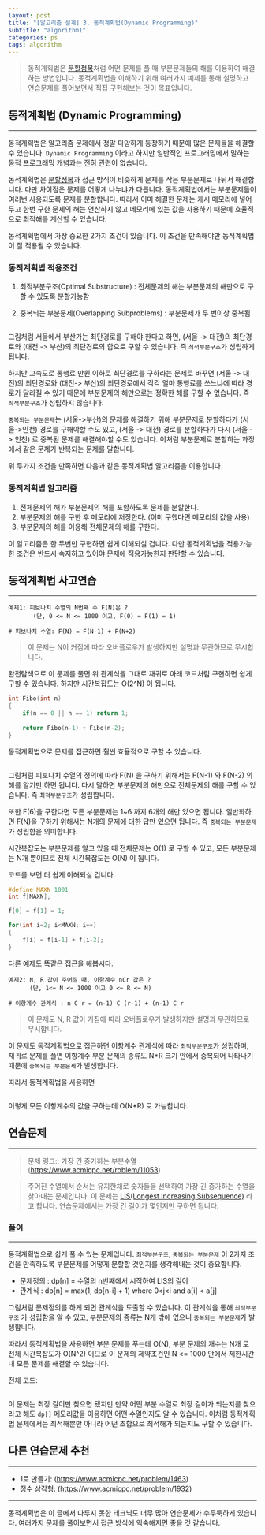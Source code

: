 ```yaml
---
layout: post
title: "[알고리즘 설계] 3. 동적계획법(Dynamic Programming)"
subtitle: "algorithm1"
categories: ps
tags: algorithm
---
```


> 동적계획법은 [분할정복]()처럼 어떤 문제를 풀 때 부분문제들의 해를 이용하여 해결하는 방법입니다. 동적계획법을 이해하기 위해 여러가지 예제를 통해 설명하고 연습문제를 풀어보면서 직접 구현해보는 것이 목표입니다.

## 동적계획법 (Dynamic Programming)
---

동적계획법은 알고리즘 문제에서 정말 다양하게 등장하기 때문에 많은 문제들을 해결할 수 있습니다. `Dynamic Programming` 이라고 하지만 일반적인 프로그래밍에서 말하는 동적 프로그래밍 개념과는 전혀 관련이 없습니다.

동적계획법은 [분할정복]()과 접근 방식이 비슷하게 문제를 작은 부분문제로 나눠서 해결합니다. 다만 차이점은 문제를 어떻게 나누냐가 다릅니다. 동적계획법에서는 부분문제들이 여러번 사용되도록 문제를 분할합니다. 따라서 이미 해결한 문제는 캐시 메모리에 넣어두고 한번 구한 문제의 해는 연산하지 않고 메모리에 있는 값을 사용하기 때문에 효율적으로 최적해를 계산할 수 있습니다.

동적계획법에서 가장 중요한 2가지 조건이 있습니다. 이 조건을 만족해야만 동적계획법이 잘 적용될 수 있습니다.

### 동적계획법 적용조건

1. 최적부분구조(Optimal Substructure) : 전체문제의 해는 부분문제의 해만으로 구할 수 있도록 분할가능함

2. 중복되는 부분문제(Overlapping Subproblems) : 부분문제가 두 번이상 중복됨

![]()

그림처럼 서울에서 부산가는 최단경로를 구해야 한다고 하면, (서울 -> 대전)의 최단경로와 (대전 -> 부산)의 최단경로의 합으로 구할 수 있습니다. 즉 `최적부분구조`가 성립하게 됩니다. 

하지만 고속도로 통행료 만원 이하로 최단경로를 구하라는 문제로 바꾸면 (서울 -> 대전)의 최단경로와 (대전-> 부산)의 최단경로에서 각각 얼마 통행료를 쓰느냐에 따라 경로가 달라질 수 있기 때문에 부분문제의 해만으로는 정확한 해를 구할 수 없습니다. 즉 `최적부분구조`가 성립하지 않습니다.

`중복되는 부분문제`는 (서울->부산)의 문제를 해결하기 위해 부분문제로 분할하다가 (서울->인천) 경로를 구해야할 수도 있고, (서울 -> 대전) 경로를 분할하다가 다시 (서울 -> 인천) 로 중복된 문제를 해결해야할 수도 있습니다. 이처럼 부분문제로 분할하는 과정에서 같은 문제가 반복되는 문제를 말합니다.

위 두가지 조건을 만족하면 다음과 같은 동적계획법 알고리즘을 이용합니다.

### 동적계획법 알고리즘

1. 전체문제의 해가 부분문제의 해를 포함하도록 문제를 분할한다.
2. 부분문제의 해를 구한 후 메모리에 저장한다. (이미 구했다면 메모리의 값을 사용)
3. 부분문제의 해를 이용해 전체문제의 해를 구한다.

이 알고리즘은 한 두번만 구현하면 쉽게 이해되실 겁니다. 다만 동적계획법을 적용가능한 조건은 반드시 숙지하고 있어야 문제에 적용가능한지 판단할 수 있습니다.

## 동적계획법 사고연습
---

```
예제1: 피보나치 수열의 N번째 수 F(N)은 ?
       (단, 0 <= N <= 1000 이고, F(0) = F(1) = 1)

# 피보나치 수열: F(N) = F(N-1) + F(N+2)   
```

> 이 문제는 N이 커짐에 따라 오버플로우가 발생하지만 설명과 무관하므로 무시합니다.

완전탐색으로 이 문제를 풀면 위 관계식을 그대로 재귀로 아래 코드처럼 구현하면 쉽게 구할 수 있습니다. 하지만 시간복잡도는 O(2^N) 이 됩니다.

```C
int Fibo(int n)
{
	if(n == 0 || n == 1) return 1;
	
	return Fibo(n-1) + Fibo(n-2);
}
```

동적계획법으로 문제를 접근하면 훨씬 효율적으로 구할 수 있습니다.

![]()

그림처럼 피보나치 수열의 정의에 따라 F(N) 을 구하기 위해서는 F(N-1) 와 F(N-2) 의 해를 알기만 하면 됩니다. 다시 말하면 부분문제의 해만으로 전체문제의 해를 구할 수 있습니다. 즉 `최적부분구조`가 성립합니다.

또한 F(6)을 구한다면 모든 부분문제는 1~6 까지 6개의 해만 있으면 됩니다. 일반화하면 F(N)을 구하기 위해서는 N개의 문제에 대한 답만 있으면 됩니다. 즉 `중복되는 부분문제`가 성립함을 의미합니다.

시간복잡도는 부분문제를 알고 있을 때 전체문제는 O(1) 로 구할 수 있고, 모든 부분문제는 N개 뿐이므로 전체 시간복잡도는 O(N) 이 됩니다.

코드를 보면 더 쉽게 이해되실 겁니다.

```C
#define MAXN 1001
int f[MAXN];

f[0] = f[1] = 1;

for(int i=2; i<MAXN; i++)
{
	f[i] = f[i-1] + f[i-2];
}
```

다른 예제도 똑같은 접근을 해봅시다.

```
예제2: N, R 값이 주어질 때, 이항계수 nCr 값은 ? 
      (단, 1<= N <= 1000 이고 0 <= R <= N)

# 이항계수 관계식 : n C r = (n-1) C (r-1) + (n-1) C r
```

> 이 문제도 N, R 값이 커짐에 따라 오버플로우가 발생하지만 설명과 무관하므로 무시합니다.

이 문제도 동적계획법으로 접근하면 이항계수 관계식에 따라 `최적부분구조`가 성립하며, 재귀로 문제를 풀면 이항계수 부분 문제의 종류도 N*R 크기 안에서 중복되어 나타나기 때문에 `중복되는 부분문제`가 발생합니다. 

따라서 동적계획법을 사용하면
```C

```
이렇게 모든 이항계수의 값을 구하는데 O(N*R) 로 가능합니다.

## 연습문제
---

> 문제 링크:: 가장 긴 증가하는 부분수열(https://www.acmicpc.net/roblem/11053)

> 주어진 수열에서 순서는 유지한채로 숫자들을 선택하여 가장 긴 증가하는 수열을 찾아내는 문제입니다. 이 문제는 [LIS(Longest Increasing Subsequence)]() 라고 합니다. 연습문제에서는 가장 긴 길이가 몇인지만 구하면 됩니다.
 
### 풀이
---

동적계획법으로 쉽게 풀 수 있는 문제입니다. `최적부분구조`, `중복되는 부분문제` 이 2가지 조건을 만족하도록 부분문제를 어떻게 분할할 것인지를 생각해내는 것이 중요합니다.

- 문제정의 : dp[n] = 수열의 n번째에서 시작하여 LIS의 길이
- 관계식 : dp[n] = max(1, dp[n-i] + 1) where 0<j<i and a[i] < a[j]

그림처럼 문제정의를 하게 되면 관계식을 도출할 수 있습니다. 이 관계식을 통해 `최적부분구조` 가 성립함을 알 수 있고, 부분문제의 종류는 N개 밖에 없으니 `중복되는 부분문제`가 발생합니다.

따라서 동적계획법을 사용하면 부분 문제를 푸는데 O(N), 부분 문제의 개수는 N개 로 전체 시간복잡도가 O(N^2) 이므로 이 문제의 제약조건인 N <= 1000 안에서 제한시간 내 모든 문제를 해결할 수 있습니다.

전체 코드:
```C

```

이 문제는 최장 길이만 찾으면 됐지만 만약 어떤 부분 수열로 최장 길이가 되는지를 찾으라고 해도 `dp[]` 메모리값을 이용하면 어떤 수열인지도 알 수 있습니다. 이처럼 동적계획법 문제에서는 최적해뿐만 아니라 어떤 조합으로 최적해가 되는지도 구할 수 있습니다.

## 다른 연습문제 추천
---

- 1로 만들기: (https://www.acmicpc.net/problem/1463)
- 정수 삼각형: (https://www.acmicpc.net/problem/1932)

---
동적계획법은 이 글에서 다루지 못한 테크닉도 너무 많아 연습문제가 수두룩하게 있습니다. 여러가지 문제를 풀어보면서 접근 방식에 익숙해지면 좋을 것 같습니다.